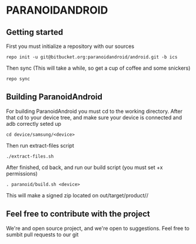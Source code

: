 PARANOIDANDROID
===============

Getting started
---------------
First you must initialize a repository with our sources

    repo init -u git@bitbucket.org:paranoidandroid/android.git -b ics

Then sync (This will take a while, so get a cup of coffee and some snickers)

    repo sync


Building ParanoidAndroid
------------------------

For building ParanoidAndroid you must cd to the working directory.
After that cd to your device tree, and make sure your device is connected and adb correctly seted up

    cd device/samsung/<device>

Then run extract-files script

    ./extract-files.sh

After finished, cd back, and run our build script (you must set +x permissions)

    . paranoid/build.sh <device>


This will make a signed zip located on out/target/product/<device>/

Feel free to contribute with the project
----------------------------------------

We're and open source project, and we're open to suggestions. Feel free to sumbit pull requests to our git


